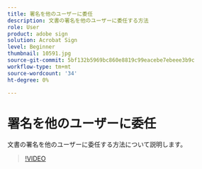 ```yaml
---
title: 署名を他のユーザーに委任
description: 文書の署名を他のユーザーに委任する方法
role: User
product: adobe sign
solution: Acrobat Sign
level: Beginner
thumbnail: 10591.jpg
source-git-commit: 5bf132b5969bc860e8819c99eacebe7ebeee3b9c
workflow-type: tm+mt
source-wordcount: '34'
ht-degree: 0%

---
```


# 署名を他のユーザーに委任

文書の署名を他のユーザーに委任する方法について説明します。

>[!VIDEO](https://video.tv.adobe.com/v/343856?hidetitle=true)
